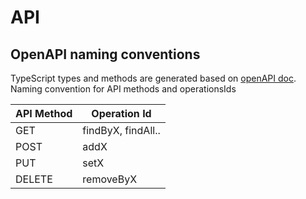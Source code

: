 # API

## OpenAPI naming conventions

TypeScript types and methods are generated based on [openAPI doc](common/api/coffee-o-meter-openapi.yaml).
Naming convention for API methods and operationsIds

| API Method | Operation Id       |
| ---------- | ------------------ |
| GET        | findByX, findAll.. |
| POST       | addX               |
| PUT        | setX               |
| DELETE     | removeByX          |